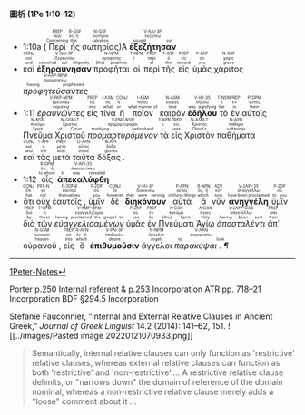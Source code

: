 #### 圖析 (1Pe 1:10–12)

- <rt>1:10a</rt> (<RUBY><ruby><ruby>Περὶ<rt>Concerning</rt></ruby><rt>περί</rt></ruby><rt>PREP</rt></RUBY> <RUBY><ruby><ruby>ἧς<rt>this</rt></ruby><rt>ὅς, ἥ</rt></ruby><rt>R-GSF</rt></RUBY> <RUBY><ruby><ruby>σωτηρίας<rt>salvation</rt></ruby><rt>σωτηρία</rt></ruby><rt>N-GSF</rt></RUBY>)A <RUBY><ruby><ruby><strong>ἐξεζήτησαν</strong><rt>sought out</rt></ruby><rt>ἐκζητέω</rt></ruby><rt>V-AAI-3P</rt></RUBY> 
- <RUBY><ruby><ruby>καὶ<rt>and</rt></ruby><rt>καί</rt></ruby><rt>CONJ</rt></RUBY> <RUBY><ruby><ruby><strong>ἐξηραύνησαν</strong><rt>searched out diligently</rt></ruby><rt>ἐξερευνάω</rt></ruby><rt>V-AAI-3P</rt></RUBY> <RUBY><ruby><ruby>προφῆται<rt>[the] prophets</rt></ruby><rt>προφήτης</rt></ruby><rt>N-NPM</rt></RUBY> <RUBY><ruby><ruby>οἱ<rt>-</rt></ruby><rt>ὁ</rt></ruby><rt>T-NPM</rt></RUBY> <RUBY><ruby><ruby>περὶ<rt>of</rt></ruby><rt>περί</rt></ruby><rt>PREP</rt></RUBY> <RUBY><ruby><ruby>τῆς<rt>the</rt></ruby><rt>ὁ</rt></ruby><rt>T-GSF</rt></RUBY> <RUBY><ruby><ruby>εἰς<rt>toward</rt></ruby><rt>εἰς</rt></ruby><rt>PREP</rt></RUBY> <RUBY><ruby><ruby>ὑμᾶς<rt>you</rt></ruby><rt>σύ</rt></ruby><rt>P-2AP</rt></RUBY> <RUBY><ruby><ruby>χάριτος<rt>grace</rt></ruby><rt>χάρις</rt></ruby><rt>N-GSF</rt></RUBY> <RUBY><ruby><ruby><em>προφητεύσαντες</em><rt>having prophesied</rt></ruby><rt>προφητεύω</rt></ruby><rt>V-AAP-NPM</rt></RUBY> 
- <rt>1:11</rt> <RUBY><ruby><ruby><em>ἐραυνῶντες</em><rt>inquiring</rt></ruby><rt>ἐρευνάω</rt></ruby><rt>V-PAP-NPM</rt></RUBY> <RUBY><ruby><ruby>εἰς<rt>into</rt></ruby><rt>εἰς</rt></ruby><rt>PREP</rt></RUBY> <RUBY><ruby><ruby>τίνα<rt>what</rt></ruby><rt>τίς</rt></ruby><rt>I-ASM</rt></RUBY> <RUBY><ruby><ruby>ἢ<rt>or</rt></ruby><rt>ἤ</rt></ruby><rt>CONJ</rt></RUBY> <RUBY><ruby><ruby>ποῖον<rt>what manner of</rt></ruby><rt>ποῖος</rt></ruby><rt>I-ASM</rt></RUBY> <RUBY><ruby><ruby>καιρὸν<rt>time</rt></ruby><rt>καιρός</rt></ruby><rt>N-ASM</rt></RUBY> <RUBY><ruby><ruby><strong>ἐδήλου</strong><rt>was signifying</rt></ruby><rt>δηλόω</rt></ruby><rt>V-IAI-3S</rt></RUBY> <RUBY><ruby><ruby>τὸ<rt>the</rt></ruby><rt>ὁ</rt></ruby><rt>T-NSN</rt></RUBY> <RUBY><ruby><ruby>ἐν<rt>in</rt></ruby><rt>ἐν</rt></ruby><rt>PREP</rt></RUBY> <RUBY><ruby><ruby>αὐτοῖς<rt>them</rt></ruby><rt>αὐτός</rt></ruby><rt>P-DPM</rt></RUBY> <RUBY><ruby><ruby>Πνεῦμα<rt>Spirit</rt></ruby><rt>πνεῦμα</rt></ruby><rt>N-NSN</rt></RUBY> <RUBY><ruby><ruby>Χριστοῦ<rt>of Christ</rt></ruby><rt>Χριστός</rt></ruby><rt>N-GSM-T</rt></RUBY> <RUBY><ruby><ruby><em>προμαρτυρόμενον</em><rt>testifying beforehand</rt></ruby><rt>προμαρτύρομαι</rt></ruby><rt>V-PNP-NSN</rt></RUBY> <RUBY><ruby><ruby>τὰ<rt>-</rt></ruby><rt>ὁ</rt></ruby><rt>T-APN</rt></RUBY> <RUBY><ruby><ruby>εἰς<rt>unto</rt></ruby><rt>εἰς</rt></ruby><rt>PREP</rt></RUBY> <RUBY><ruby><ruby>Χριστὸν<rt>Christ's</rt></ruby><rt>Χριστός</rt></ruby><rt>N-ASM-T</rt></RUBY> <RUBY><ruby><ruby>παθήματα<rt>sufferings</rt></ruby><rt>πάθημα</rt></ruby><rt>N-APN</rt></RUBY> 
- <RUBY><ruby><ruby>καὶ<rt>and</rt></ruby><rt>καί</rt></ruby><rt>CONJ</rt></RUBY> <RUBY><ruby><ruby>τὰς<rt>the</rt></ruby><rt>ὁ</rt></ruby><rt>T-APF</rt></RUBY> <RUBY><ruby><ruby>μετὰ<rt>after</rt></ruby><rt>μετά</rt></ruby><rt>PREP</rt></RUBY> <RUBY><ruby><ruby>ταῦτα<rt>these</rt></ruby><rt>οὗτος</rt></ruby><rt>D-APN</rt></RUBY> <RUBY><ruby><ruby>δόξας .<rt>glories</rt></ruby><rt>δόξα</rt></ruby><rt>N-APF</rt></RUBY> 
- <rt>1:12</rt> <RUBY><ruby><ruby>οἷς<rt>to whom</rt></ruby><rt>ὅς, ἥ</rt></ruby><rt>R-DPM</rt></RUBY> <RUBY><ruby><ruby><strong>ἀπεκαλύφθη</strong><rt>it was revealed</rt></ruby><rt>ἀποκαλύπτω</rt></ruby><rt>V-API-3S</rt></RUBY> 
- <RUBY><ruby><ruby>ὅτι<rt>that</rt></ruby><rt>ὅτι</rt></ruby><rt>CONJ</rt></RUBY> <RUBY><ruby><ruby>οὐχ<rt>not</rt></ruby><rt>οὐ</rt></ruby><rt>PRT-N</rt></RUBY> <RUBY><ruby><ruby>ἑαυτοῖς ,<rt>themselves</rt></ruby><rt>ἑαυτοῦ</rt></ruby><rt>F-3DPM</rt></RUBY> <RUBY><ruby><ruby>ὑμῖν<rt>you</rt></ruby><rt>σύ</rt></ruby><rt>P-2DP</rt></RUBY> <RUBY><ruby><ruby>δὲ<rt>however</rt></ruby><rt>δέ</rt></ruby><rt>CONJ</rt></RUBY> <RUBY><ruby><ruby><strong>διηκόνουν</strong><rt>they were serving</rt></ruby><rt>διακονέω</rt></ruby><rt>V-IAI-3P</rt></RUBY> <RUBY><ruby><ruby>αὐτά<rt>in those things</rt></ruby><rt>αὐτός</rt></ruby><rt>P-APN</rt></RUBY> <RUBY><ruby><ruby>ἃ<rt>which</rt></ruby><rt>ὅς, ἥ</rt></ruby><rt>R-NPN</rt></RUBY> <RUBY><ruby><ruby>νῦν<rt>now</rt></ruby><rt>νῦν</rt></ruby><rt>ADV</rt></RUBY> <RUBY><ruby><ruby><strong>ἀνηγγέλη</strong><rt>have been proclaimed</rt></ruby><rt>ἀναγγέλλω</rt></ruby><rt>V-2API-3S</rt></RUBY> <RUBY><ruby><ruby>ὑμῖν<rt>to you</rt></ruby><rt>σύ</rt></ruby><rt>P-2DP</rt></RUBY> <RUBY><ruby><ruby>διὰ<rt>by</rt></ruby><rt>διά</rt></ruby><rt>PREP</rt></RUBY> <RUBY><ruby><ruby>τῶν<rt>those</rt></ruby><rt>ὁ</rt></ruby><rt>T-GPM</rt></RUBY> <RUBY><ruby><ruby><em>εὐαγγελισαμένων</em><rt>having proclaimed the gospel to</rt></ruby><rt>εὐαγγελίζομαι</rt></ruby><rt>V-AMP-GPM</rt></RUBY> <RUBY><ruby><ruby>ὑμᾶς<rt>you</rt></ruby><rt>σύ</rt></ruby><rt>P-2AP</rt></RUBY> <RUBY><ruby><ruby>ἐν<rt>by</rt></ruby><rt>ἐν</rt></ruby><rt>PREP</rt></RUBY> <RUBY><ruby><ruby>Πνεύματι<rt>[the] Spirit</rt></ruby><rt>πνεῦμα</rt></ruby><rt>N-DSN</rt></RUBY> <RUBY><ruby><ruby>Ἁγίῳ<rt>Holy</rt></ruby><rt>ἅγιος</rt></ruby><rt>A-DSN</rt></RUBY> <RUBY><ruby><ruby><em>ἀποσταλέντι</em><rt>having been sent</rt></ruby><rt>ἀποστέλλω</rt></ruby><rt>V-2APP-DSN</rt></RUBY> <RUBY><ruby><ruby>ἀπ᾽<rt>from</rt></ruby><rt>ἀπό</rt></ruby><rt>PREP</rt></RUBY> <RUBY><ruby><ruby>οὐρανοῦ ,<rt>heaven</rt></ruby><rt>οὐρανός</rt></ruby><rt>N-GSM</rt></RUBY> <RUBY><ruby><ruby>εἰς<rt>into</rt></ruby><rt>εἰς</rt></ruby><rt>PREP</rt></RUBY> <RUBY><ruby><ruby>ἃ<rt>which</rt></ruby><rt>ὅς, ἥ</rt></ruby><rt>R-APN</rt></RUBY> <RUBY><ruby><ruby><strong>ἐπιθυμοῦσιν</strong><rt>desire</rt></ruby><rt>ἐπιθυμέω</rt></ruby><rt>V-PAI-3P</rt></RUBY> <RUBY><ruby><ruby>ἄγγελοι<rt>angels</rt></ruby><rt>ἄγγελος</rt></ruby><rt>N-NPM</rt></RUBY> <RUBY><ruby><ruby><em>παρακύψαι . ¶</em><rt>to look</rt></ruby><rt>παρακύπτω</rt></ruby><rt>V-AAN</rt></RUBY>



---
[1Peter-Notes↵](1Peter-Notes.md)

Porter p.250 Internal referent & p.253 Incorporation
ATR pp. 718–21 Incorporation
BDF §294.5 Incorporation


Stefanie Fauconnier, “Internal and External Relative Clauses in Ancient Greek,” _Journal of Greek Linguist_ 14.2 (2014): 141–62, 151.
![[../images/Pasted image 20220121070933.png]]
>  Semantically, internal relative clauses can only function as 'restrictive' relative clauses, whereas external relative clauses can function as both 'restrictive' and 'non-restrictive'.... A restrictive relative clause delimits, or "narrows down" the domain of reference of the domain nominal, whereas a non-restrictive relative clause merely adds a "loose" comment about it ...